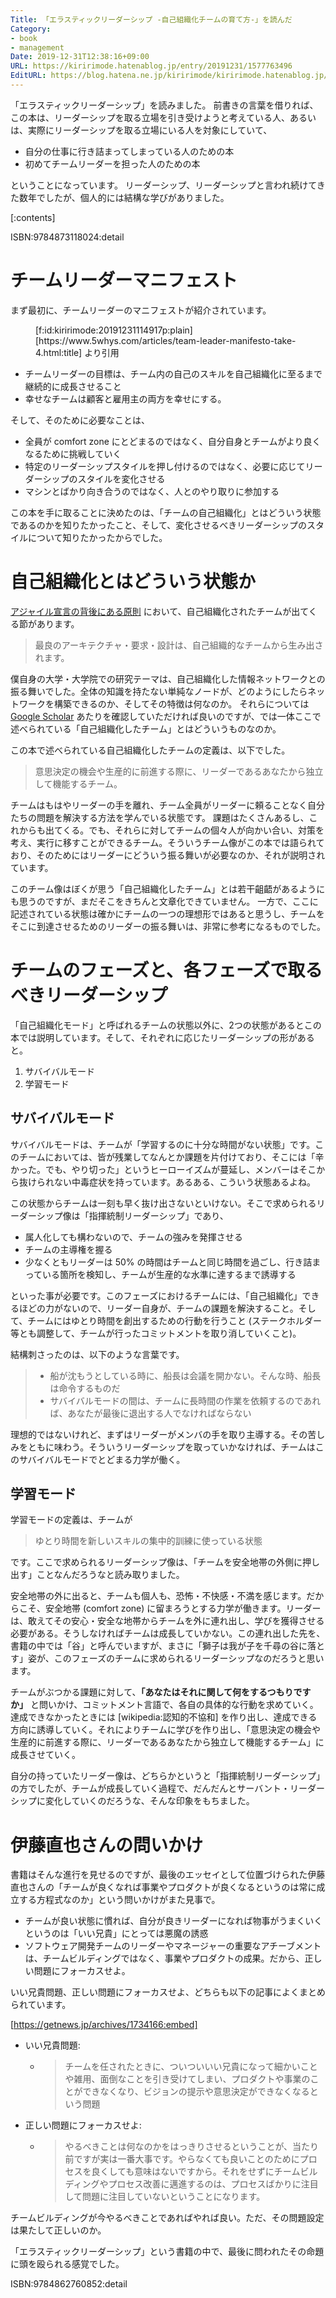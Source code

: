 ```yaml
---
Title: 「エラスティックリーダーシップ -自己組織化チームの育て方-」を読んだ
Category:
- book
- management
Date: 2019-12-31T12:38:16+09:00
URL: https://kiririmode.hatenablog.jp/entry/20191231/1577763496
EditURL: https://blog.hatena.ne.jp/kiririmode/kiririmode.hatenablog.jp/atom/entry/26006613491287275
---
```


「エラスティックリーダーシップ」を読みました。
前書きの言葉を借りれば、この本は、リーダーシップを取る立場を引き受けようと考えている人、あるいは、実際にリーダーシップを取る立場にいる人を対象にしていて、

- 自分の仕事に行き詰まってしまっている人のための本
- 初めてチームリーダーを担った人のための本

ということになっています。
リーダーシップ、リーダーシップと言われ続けてきた数年でしたが、個人的には結構な学びがありました。

[:contents]

ISBN:9784873118024:detail

# チームリーダーマニフェスト

まず最初に、チームリーダーのマニフェストが紹介されています。

<figure class="figure-image figure-image-fotolife" title="[https://www.5whys.com/articles/team-leader-manifesto-take-4.html:title] より引用">[f:id:kiririmode:20191231114917p:plain]<figcaption>[https://www.5whys.com/articles/team-leader-manifesto-take-4.html:title] より引用</figcaption></figure>

- チームリーダーの目標は、チーム内の自己のスキルを自己組織化に至るまで継続的に成長させること
- 幸せなチームは顧客と雇用主の両方を幸せにする。

そして、そのために必要なことは、

- 全員が comfort zone にとどまるのではなく、自分自身とチームがより良くなるために挑戦していく
- 特定のリーダーシップスタイルを押し付けるのではなく、必要に応じてリーダーシップのスタイルを変化させる
- マシンとばかり向き合うのではなく、人とのやり取りに参加する

この本を手に取ることに決めたのは、「チームの自己組織化」とはどういう状態であるのかを知りたかったこと、そして、変化させるべきリーダーシップのスタイルについて知りたかったからでした。

# 自己組織化とはどういう状態か

[アジャイル宣言の背後にある原則](https://agilemanifesto.org/iso/ja/principles.html) において、自己組織化されたチームが出てくる節があります。

> 最良のアーキテクチャ・要求・設計は、自己組織的なチームから生み出されます。

僕自身の大学・大学院での研究テーマは、自己組織化した情報ネットワークとの振る舞いでした。全体の知識を持たない単純なノードが、どのようにしたらネットワークを構築できるのか、そしてその特徴は何なのか。
それらについては  [Google Scholar](https://scholar.google.co.jp/scholar?hl=ja&as_sdt=0%2C5&q=yuichi+kiri&btnG=) あたりを確認していただければ良いのですが、では一体ここで述べられている「自己組織化したチーム」とはどういうものなのか。

この本で述べられている自己組織化したチームの定義は、以下でした。

> 意思決定の機会や生産的に前進する際に、リーダーであるあなたから独立して機能するチーム。

チームはもはやリーダーの手を離れ、チーム全員がリーダーに頼ることなく自分たちの問題を解決する方法を学んでいる状態です。
課題はたくさんあるし、これからも出てくる。でも、それらに対してチームの個々人が向かい合い、対策を考え、実行に移すことができるチーム。そういうチーム像がこの本では語られており、そのためにはリーダーにどういう振る舞いが必要なのか、それが説明されています。

このチーム像はぼくが思う「自己組織化したチーム」とは若干齟齬があるようにも思うのですが、まだそこをきちんと文章化できていません。
一方で、ここに記述されている状態は確かにチームの一つの理想形ではあると思うし、チームをそこに到達させるためのリーダーの振る舞いは、非常に参考になるものでした。

# チームのフェーズと、各フェーズで取るべきリーダーシップ

「自己組織化モード」と呼ばれるチームの状態以外に、2つの状態があるとこの本では説明しています。そして、それぞれに応じたリーダーシップの形があると。

1. サバイバルモード
2. 学習モード

## サバイバルモード

サバイバルモードは、チームが「学習するのに十分な時間がない状態」です。このチームにおいては、皆が残業してなんとか課題を片付けており、そこには「辛かった。でも、やり切った」というヒーローイズムが蔓延し、メンバーはそこから抜けられない中毒症状を持っています。あるある、こういう状態あるよね。

この状態からチームは一刻も早く抜け出さないといけない。そこで求められるリーダーシップ像は「指揮統制リーダーシップ」であり、

- 属人化しても構わないので、チームの強みを発揮させる
- チームの主導権を握る
- 少なくともリーダーは 50% の時間はチームと同じ時間を過ごし、行き詰まっている箇所を検知し、チームが生産的な水準に達するまで誘導する

といった事が必要です。このフェーズにおけるチームには、「自己組織化」できるほどの力がないので、リーダー自身が、チームの課題を解決すること。そして、チームにはゆとり時間を創出するための行動を行うこと (ステークホルダー等とも調整して、チームが行ったコミットメントを取り消していくこと)。

結構刺さったのは、以下のような言葉です。

> - 船が沈もうとしている時に、船長は会議を開かない。そんな時、船長は命令するものだ
> - サバイバルモードの間は、チームに長時間の作業を依頼するのであれば、あなたが最後に退出する人でなければならない

理想的ではないけれど、まずはリーダーがメンバの手を取り主導する。その苦しみをともに味わう。そういうリーダーシップを取っていかなければ、チームはこのサバイバルモードでとどまる力学が働く。

## 学習モード

学習モードの定義は、チームが

> ゆとり時間を新しいスキルの集中的訓練に使っている状態

です。ここで求められるリーダーシップ像は、「チームを安全地帯の外側に押し出す」ことなんだろうなと読み取りました。

安全地帯の外に出ると、チームも個人も、恐怖・不快感・不満を感じます。だからこそ、安全地帯 (comfort zone) に留まろうとする力学が働きます。リーダーは、敢えてその安心・安全な地帯からチームを外に連れ出し、学びを獲得させる必要がある。そうしなければチームは成長していかない。この連れ出した先を、書籍の中では「谷」と呼んでいますが、まさに「獅子は我が子を千尋の谷に落とす」姿が、このフェーズのチームに求められるリーダーシップなのだろうと思います。

チームがぶつかる課題に対して、**「あなたはそれに関して何をするつもりですか」** と問いかけ、コミットメント言語で、各自の具体的な行動を求めていく。達成できなかったときには [wikipedia:認知的不協和] を作り出し、達成できる方向に誘導していく。それによりチームに学びを作り出し、「意思決定の機会や生産的に前進する際に、リーダーであるあなたから独立して機能するチーム」に成長させていく。

自分の持っていたリーダー像は、どちらかというと「指揮統制リーダーシップ」の方でしたが、チームが成長していく過程で、だんだんとサーバント・リーダーシップに変化していくのだろうな、そんな印象をもちました。

# 伊藤直也さんの問いかけ

書籍はそんな進行を見せるのですが、最後のエッセイとして位置づけられた伊藤直也さんの「チームが良くなれば事業やプロダクトが良くなるというのは常に成立する方程式なのか」という問いかけがまた見事で。

- チームが良い状態に慣れば、自分が良きリーダーになれば物事がうまくいくというのは「いい兄貴」にとっては悪魔の誘惑
- ソフトウェア開発チームのリーダーやマネージャーの重要なアチーブメントは、チームビルディングではなく、事業やプロダクトの成果。だから、正しい問題にフォーカスせよ。

いい兄貴問題、正しい問題にフォーカスせよ、どちらも以下の記事によくまとめられています。

[https://getnews.jp/archives/1734166:embed]

- いい兄貴問題:
    - > チームを任されたときに、ついついいい兄貴になって細かいことや雑用、面倒なことを引き受けてしまい、プロダクトや事業のことができなくなり、ビジョンの提示や意思決定ができなくなるという問題
- 正しい問題にフォーカスせよ:
    - > やるべきことは何なのかをはっきりさせるということが、当たり前ですが実は一番大事です。やらなくても良いことのためにプロセスを良くしても意味はないですから。それをせずにチームビルディングやプロセス改善に邁進するのは、プロセスばかりに注目して問題に注目していないということになります。

チームビルディングが今やるべきことであればやれば良い。ただ、その問題設定は果たして正しいのか。

「エラスティックリーダーシップ」という書籍の中で、最後に問われたその命題に頭を殴られる感覚でした。

ISBN:9784862760852:detail
